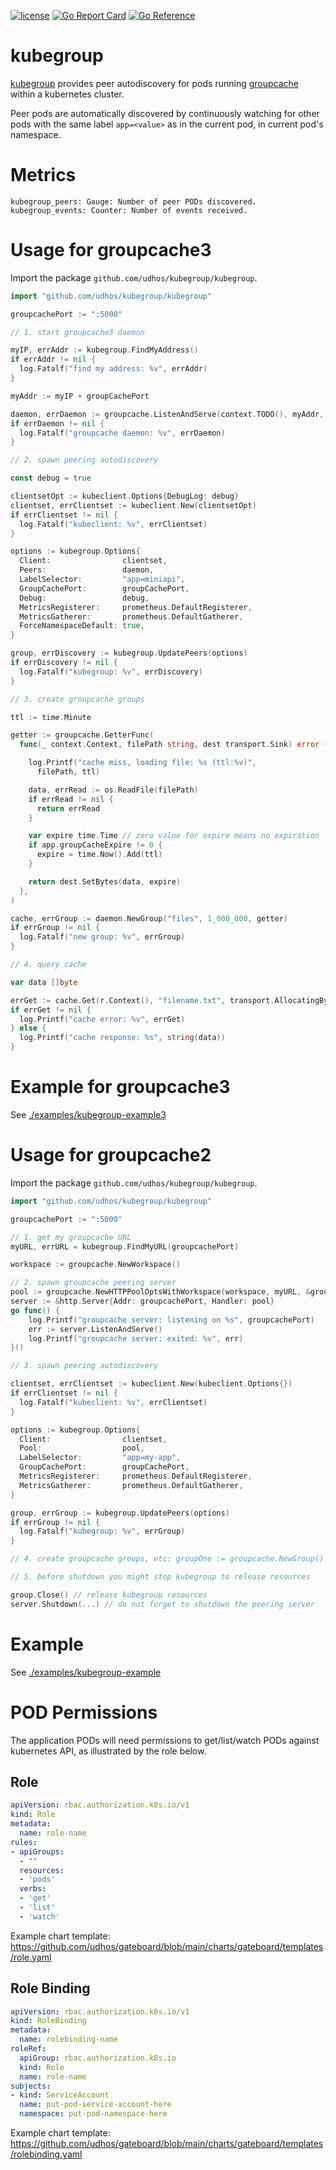 [![license](http://img.shields.io/badge/license-MIT-blue.svg)](https://github.com/udhos/kubegroup/blob/main/LICENSE)
[![Go Report Card](https://goreportcard.com/badge/github.com/udhos/kubegroup)](https://goreportcard.com/report/github.com/udhos/kubegroup)
[![Go Reference](https://pkg.go.dev/badge/github.com/udhos/kubegroup.svg)](https://pkg.go.dev/github.com/udhos/kubegroup)

# kubegroup

[kubegroup](https://github.com/udhos/kubegroup) provides peer autodiscovery for pods running [groupcache](https://github.com/mailgun/groupcache) within a kubernetes cluster.

Peer pods are automatically discovered by continuously watching for other pods with the same label `app=<value>` as in the current pod, in current pod's namespace.

# Metrics

```
kubegroup_peers: Gauge: Number of peer PODs discovered.
kubegroup_events: Counter: Number of events received.
```

# Usage for groupcache3

Import the package `github.com/udhos/kubegroup/kubegroup`.

```go
import "github.com/udhos/kubegroup/kubegroup"
```

```go
groupcachePort := ":5000"

// 1. start groupcache3 daemon

myIP, errAddr := kubegroup.FindMyAddress()
if errAddr != nil {
  log.Fatalf("find my address: %v", errAddr)
}

myAddr := myIP + groupCachePort

daemon, errDaemon := groupcache.ListenAndServe(context.TODO(), myAddr, groupcache.Options{})
if errDaemon != nil {
  log.Fatalf("groupcache daemon: %v", errDaemon)
}

// 2. spawn peering autodiscovery

const debug = true

clientsetOpt := kubeclient.Options{DebugLog: debug}
clientset, errClientset := kubeclient.New(clientsetOpt)
if errClientset != nil {
  log.Fatalf("kubeclient: %v", errClientset)
}

options := kubegroup.Options{
  Client:                clientset,
  Peers:                 daemon,
  LabelSelector:         "app=miniapi",
  GroupCachePort:        groupCachePort,
  Debug:                 debug,
  MetricsRegisterer:     prometheus.DefaultRegisterer,
  MetricsGatherer:       prometheus.DefaultGatherer,
  ForceNamespaceDefault: true,
}

group, errDiscovery := kubegroup.UpdatePeers(options)
if errDiscovery != nil {
  log.Fatalf("kubegroup: %v", errDiscovery)
}

// 3. create groupcache groups

ttl := time.Minute

getter := groupcache.GetterFunc(
  func(_ context.Context, filePath string, dest transport.Sink) error {

    log.Printf("cache miss, loading file: %s (ttl:%v)",
      filePath, ttl)

    data, errRead := os.ReadFile(filePath)
    if errRead != nil {
      return errRead
    }

    var expire time.Time // zero value for expire means no expiration
    if app.groupCacheExpire != 0 {
      expire = time.Now().Add(ttl)
    }

    return dest.SetBytes(data, expire)
  },
)

cache, errGroup := daemon.NewGroup("files", 1_000_000, getter)
if errGroup != nil {
  log.Fatalf("new group: %v", errGroup)
}

// 4. query cache

var data []byte

errGet := cache.Get(r.Context(), "filename.txt", transport.AllocatingByteSliceSink(&data))
if errGet != nil {
  log.Printf("cache error: %v", errGet)
} else {
  log.Printf("cache response: %s", string(data))
}
```

# Example for groupcache3

See [./examples/kubegroup-example3](./examples/kubegroup-example3)

# Usage for groupcache2

Import the package `github.com/udhos/kubegroup/kubegroup`.

```go
import "github.com/udhos/kubegroup/kubegroup"
```

```go
groupcachePort := ":5000"

// 1. get my groupcache URL
myURL, errURL = kubegroup.FindMyURL(groupcachePort)

workspace := groupcache.NewWorkspace()

// 2. spawn groupcache peering server
pool := groupcache.NewHTTPPoolOptsWithWorkspace(workspace, myURL, &groupcache.HTTPPoolOptions{})
server := &http.Server{Addr: groupcachePort, Handler: pool}
go func() {
    log.Printf("groupcache server: listening on %s", groupcachePort)
    err := server.ListenAndServe()
    log.Printf("groupcache server: exited: %v", err)
}()

// 3. spawn peering autodiscovery

clientset, errClientset := kubeclient.New(kubeclient.Options{})
if errClientset != nil {
  log.Fatalf("kubeclient: %v", errClientset)
}

options := kubegroup.Options{
  Client:                clientset,
  Pool:                  pool,
  LabelSelector:         "app=my-app",
  GroupCachePort:        groupCachePort,
  MetricsRegisterer:     prometheus.DefaultRegisterer,
  MetricsGatherer:       prometheus.DefaultGatherer,
}

group, errGroup := kubegroup.UpdatePeers(options)
if errGroup != nil {
  log.Fatalf("kubegroup: %v", errGroup)
}

// 4. create groupcache groups, etc: groupOne := groupcache.NewGroup()

// 5. before shutdown you might stop kubegroup to release resources

group.Close() // release kubegroup resources
server.Shutdown(...) // do not forget to shutdown the peering server
```

# Example

See [./examples/kubegroup-example](./examples/kubegroup-example)

# POD Permissions

The application PODs will need permissions to get/list/watch PODs against kubernetes API, as illustrated by the role below.

## Role

```yaml
apiVersion: rbac.authorization.k8s.io/v1
kind: Role
metadata:
  name: role-name
rules:
- apiGroups:
  - ""
  resources:
  - 'pods'
  verbs:
  - 'get'
  - 'list'
  - 'watch'
```

Example chart template: https://github.com/udhos/gateboard/blob/main/charts/gateboard/templates/role.yaml

## Role Binding

```yaml
apiVersion: rbac.authorization.k8s.io/v1
kind: RoleBinding
metadata:
  name: rolebinding-name
roleRef:
  apiGroup: rbac.authorization.k8s.io
  kind: Role
  name: role-name
subjects:
- kind: ServiceAccount
  name: put-pod-service-account-here
  namespace: put-pod-namespace-here
```

Example chart template: https://github.com/udhos/gateboard/blob/main/charts/gateboard/templates/rolebinding.yaml
